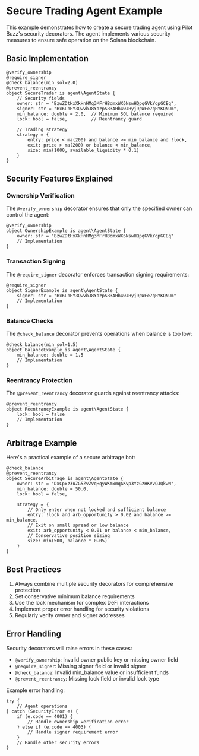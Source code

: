 # Secure Trading Agent Example

This example demonstrates how to create a secure trading agent using Pilot Buzz's security decorators. The agent implements various security measures to ensure safe operation on the Solana blockchain.

## Basic Implementation

```buzz
@verify_ownership
@require_signer
@check_balance(min_sol=2.0)
@prevent_reentrancy
object SecureTrader is agent\AgentState {
    // Security fields
    owner: str = "BzwZDtHxXkHnHMg3MFrH8dmxWX6NswHQpqGVkYqpGCEq",
    signer: str = "Hx6LbHY3QwvbJ8YazpSB3AHh4wJHyj9pWEe7qHYKQNUm",
    min_balance: double = 2.0,  // Minimum SOL balance required
    lock: bool = false,         // Reentrancy guard

    // Trading strategy
    strategy = {
        entry: price < ma(200) and balance >= min_balance and !lock,
        exit: price > ma(200) or balance < min_balance,
        size: min(1000, available_liquidity * 0.1)
    }
}
```

## Security Features Explained

### Ownership Verification
The `@verify_ownership` decorator ensures that only the specified owner can control the agent:
```buzz
@verify_ownership
object OwnershipExample is agent\AgentState {
    owner: str = "BzwZDtHxXkHnHMg3MFrH8dmxWX6NswHQpqGVkYqpGCEq"
    // Implementation
}
```

### Transaction Signing
The `@require_signer` decorator enforces transaction signing requirements:
```buzz
@require_signer
object SignerExample is agent\AgentState {
    signer: str = "Hx6LbHY3QwvbJ8YazpSB3AHh4wJHyj9pWEe7qHYKQNUm"
    // Implementation
}
```

### Balance Checks
The `@check_balance` decorator prevents operations when balance is too low:
```buzz
@check_balance(min_sol=1.5)
object BalanceExample is agent\AgentState {
    min_balance: double = 1.5
    // Implementation
}
```

### Reentrancy Protection
The `@prevent_reentrancy` decorator guards against reentrancy attacks:
```buzz
@prevent_reentrancy
object ReentrancyExample is agent\AgentState {
    lock: bool = false
    // Implementation
}
```

## Arbitrage Example
Here's a practical example of a secure arbitrage bot:

```buzz
@check_balance
@prevent_reentrancy
object SecureArbitrage is agent\AgentState {
    owner: str = "DxCpxz3uZG5ZvZVqHqyWKmxmqAKvp3YzGzHKVvQJQkwN",
    min_balance: double = 50.0,
    lock: bool = false,

    strategy = {
        // Only enter when not locked and sufficient balance
        entry: !lock and arb_opportunity > 0.02 and balance >= min_balance,
        // Exit on small spread or low balance
        exit: arb_opportunity < 0.01 or balance < min_balance,
        // Conservative position sizing
        size: min(500, balance * 0.05)
    }
}
```

## Best Practices

1. Always combine multiple security decorators for comprehensive protection
2. Set conservative minimum balance requirements
3. Use the lock mechanism for complex DeFi interactions
4. Implement proper error handling for security violations
5. Regularly verify owner and signer addresses

## Error Handling

Security decorators will raise errors in these cases:

- `@verify_ownership`: Invalid owner public key or missing owner field
- `@require_signer`: Missing signer field or invalid signer
- `@check_balance`: Invalid min_balance value or insufficient funds
- `@prevent_reentrancy`: Missing lock field or invalid lock type

Example error handling:
```buzz
try {
    // Agent operations
} catch (SecurityError e) {
    if (e.code == 4001) {
        // Handle ownership verification error
    } else if (e.code == 4003) {
        // Handle signer requirement error
    }
    // Handle other security errors
}
```
